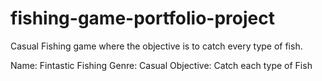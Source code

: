 # fishing-game-portfolio-project
Casual Fishing game where the objective is to catch every type of fish.

Name: Fintastic Fishing
Genre: Casual
Objective: Catch each type of Fish